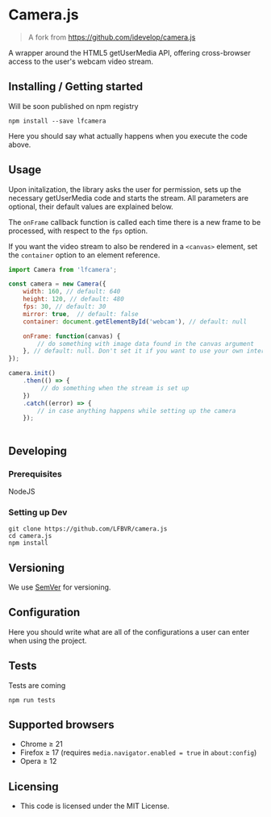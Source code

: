 # Camera.js
> A fork from https://github.com/idevelop/camera.js

A wrapper around the HTML5 getUserMedia API, offering cross-browser access to the user's webcam video stream.

## Installing / Getting started

Will be soon published on npm registry

```shell
npm install --save lfcamera
```

Here you should say what actually happens when you execute the code above.

## Usage

Upon initalization, the library asks the user for permission, sets up the necessary getUserMedia code and starts the stream. All parameters are optional, their default values are explained below.

The `onFrame` callback function is called each time there is a new frame to be processed, with respect to the `fps` option.

If you want the video stream to also be rendered in a `<canvas>` element, set the `container` option to an element reference.


```javascript
import Camera from 'lfcamera';

const camera = new Camera({
	width: 160, // default: 640
	height: 120, // default: 480
	fps: 30, // default: 30
	mirror: true,  // default: false
	container: document.getElementById('webcam'), // default: null 

	onFrame: function(canvas) {
		// do something with image data found in the canvas argument
	}, // default: null. Don't set it if you want to use your own intervals to take snapshots
});

camera.init()
    .then(() => {
         // do something when the stream is set up
    })
    .catch((error) => {
        // in case anything happens while setting up the camera
    });
    

```

## Developing

### Prerequisites

NodeJS

### Setting up Dev

```shell
git clone https://github.com/LFBVR/camera.js
cd camera.js
npm install
```

## Versioning

We use [SemVer](http://semver.org/) for versioning. 

## Configuration

Here you should write what are all of the configurations a user can enter when
using the project.

## Tests

Tests are coming

```shell
npm run tests
```

## Supported browsers

* Chrome &ge; 21
* Firefox &ge; 17 (requires `media.navigator.enabled = true` in `about:config`)
* Opera &ge; 12

## Licensing

- This code is licensed under the MIT License.

